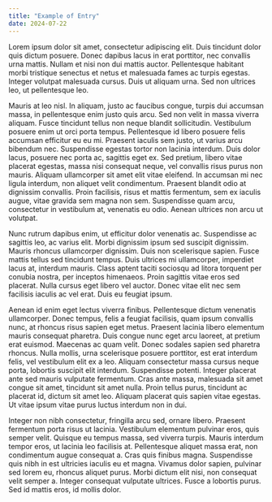 ```yaml
---
title: "Example of Entry"
date: 2024-07-22
---
```


Lorem ipsum dolor sit amet, consectetur adipiscing elit. Duis tincidunt dolor quis dictum posuere. Donec dapibus lacus in erat porttitor, nec convallis urna mattis. Nullam et nisi non dui mattis auctor. Pellentesque habitant morbi tristique senectus et netus et malesuada fames ac turpis egestas. Integer volutpat malesuada cursus. Duis ut aliquam urna. Sed non ultrices leo, ut pellentesque leo.

Mauris at leo nisl. In aliquam, justo ac faucibus congue, turpis dui accumsan massa, in pellentesque enim justo quis arcu. Sed non velit in massa viverra aliquam. Fusce tincidunt tellus non neque blandit sollicitudin. Vestibulum posuere enim ut orci porta tempus. Pellentesque id libero posuere felis accumsan efficitur eu eu mi. Praesent iaculis sem justo, ut varius arcu bibendum nec. Suspendisse egestas tortor non lacinia interdum. Duis dolor lacus, posuere nec porta ac, sagittis eget ex. Sed pretium, libero vitae placerat egestas, massa nisi consequat neque, vel convallis risus purus non mauris. Aliquam ullamcorper sit amet elit vitae eleifend. In accumsan mi nec ligula interdum, non aliquet velit condimentum. Praesent blandit odio at dignissim convallis. Proin facilisis, risus et mattis fermentum, sem ex iaculis augue, vitae gravida sem magna non sem. Suspendisse quam arcu, consectetur in vestibulum at, venenatis eu odio. Aenean ultrices non arcu ut volutpat.

Nunc rutrum dapibus enim, ut efficitur dolor venenatis ac. Suspendisse ac sagittis leo, ac varius elit. Morbi dignissim ipsum sed suscipit dignissim. Mauris rhoncus ullamcorper dignissim. Duis non scelerisque sapien. Fusce mattis tellus sed tincidunt tempus. Duis ultrices mi ullamcorper, imperdiet lacus at, interdum mauris. Class aptent taciti sociosqu ad litora torquent per conubia nostra, per inceptos himenaeos. Proin sagittis vitae eros sed placerat. Nulla cursus eget libero vel auctor. Donec vitae elit nec sem facilisis iaculis ac vel erat. Duis eu feugiat ipsum.

Aenean id enim eget lectus viverra finibus. Pellentesque dictum venenatis ullamcorper. Donec tempus, felis a feugiat facilisis, quam ipsum convallis nunc, at rhoncus risus sapien eget metus. Praesent lacinia libero elementum mauris consequat pharetra. Duis congue nunc eget arcu laoreet, at pretium erat euismod. Maecenas ac quam velit. Donec sodales sapien sed pharetra rhoncus. Nulla mollis, urna scelerisque posuere porttitor, est erat interdum felis, vel vestibulum elit ex a leo. Aliquam consectetur massa cursus neque porta, lobortis suscipit elit interdum. Suspendisse potenti. Integer placerat ante sed mauris vulputate fermentum. Cras ante massa, malesuada sit amet congue sit amet, tincidunt sit amet nulla. Proin tellus purus, tincidunt ac placerat id, dictum sit amet leo. Aliquam placerat quis sapien vitae egestas. Ut vitae ipsum vitae purus luctus interdum non in dui.

Integer non nibh consectetur, fringilla arcu sed, ornare libero. Praesent fermentum porta risus ut lacinia. Vestibulum elementum pulvinar eros, quis semper velit. Quisque eu tempus massa, sed viverra turpis. Mauris interdum tempor eros, ut lacinia leo facilisis at. Pellentesque aliquet massa erat, non condimentum augue consequat a. Cras quis finibus magna. Suspendisse quis nibh in est ultricies iaculis eu et magna. Vivamus dolor sapien, pulvinar sed lorem eu, rhoncus aliquet purus. Morbi dictum elit nisi, non consequat velit semper a. Integer consequat vulputate ultrices. Fusce a lobortis purus. Sed id mattis eros, id mollis dolor.
